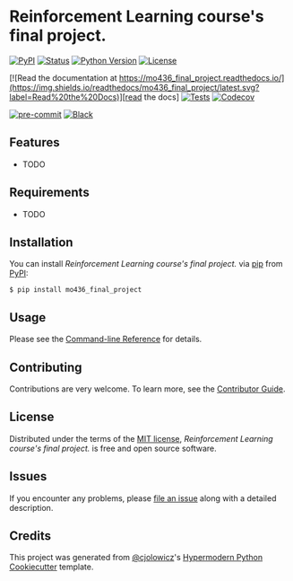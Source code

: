 # Reinforcement Learning course's final project.

[![PyPI](https://img.shields.io/pypi/v/mo436_final_project.svg)][pypi_]
[![Status](https://img.shields.io/pypi/status/mo436_final_project.svg)][status]
[![Python Version](https://img.shields.io/pypi/pyversions/mo436_final_project)][python version]
[![License](https://img.shields.io/pypi/l/mo436_final_project)][license]

[![Read the documentation at https://mo436_final_project.readthedocs.io/](https://img.shields.io/readthedocs/mo436_final_project/latest.svg?label=Read%20the%20Docs)][read the docs]
[![Tests](https://github.com/ilan-francisco/mo436_final_project/workflows/Tests/badge.svg)][tests]
[![Codecov](https://codecov.io/gh/ilan-francisco/mo436_final_project/branch/main/graph/badge.svg)][codecov]

[![pre-commit](https://img.shields.io/badge/pre--commit-enabled-brightgreen?logo=pre-commit&logoColor=white)][pre-commit]
[![Black](https://img.shields.io/badge/code%20style-black-000000.svg)][black]

[pypi_]: https://pypi.org/project/mo436_final_project/
[status]: https://pypi.org/project/mo436_final_project/
[python version]: https://pypi.org/project/mo436_final_project
[read the docs]: https://mo436_final_project.readthedocs.io/
[tests]: https://github.com/ilan-francisco/mo436_final_project/actions?workflow=Tests
[codecov]: https://app.codecov.io/gh/ilan-francisco/mo436_final_project
[pre-commit]: https://github.com/pre-commit/pre-commit
[black]: https://github.com/psf/black

## Features

- TODO

## Requirements

- TODO

## Installation

You can install _Reinforcement Learning course's final project._ via [pip] from [PyPI]:

```console
$ pip install mo436_final_project
```

## Usage

Please see the [Command-line Reference] for details.

## Contributing

Contributions are very welcome.
To learn more, see the [Contributor Guide].

## License

Distributed under the terms of the [MIT license][license],
_Reinforcement Learning course's final project._ is free and open source software.

## Issues

If you encounter any problems,
please [file an issue] along with a detailed description.

## Credits

This project was generated from [@cjolowicz]'s [Hypermodern Python Cookiecutter] template.

[@cjolowicz]: https://github.com/cjolowicz
[pypi]: https://pypi.org/
[hypermodern python cookiecutter]: https://github.com/cjolowicz/cookiecutter-hypermodern-python
[file an issue]: https://github.com/ilan-francisco/mo436_final_project/issues
[pip]: https://pip.pypa.io/

<!-- github-only -->

[license]: https://github.com/ilan-francisco/mo436_final_project/blob/main/LICENSE
[contributor guide]: https://github.com/ilan-francisco/mo436_final_project/blob/main/CONTRIBUTING.md
[command-line reference]: https://mo436_final_project.readthedocs.io/en/latest/usage.html
